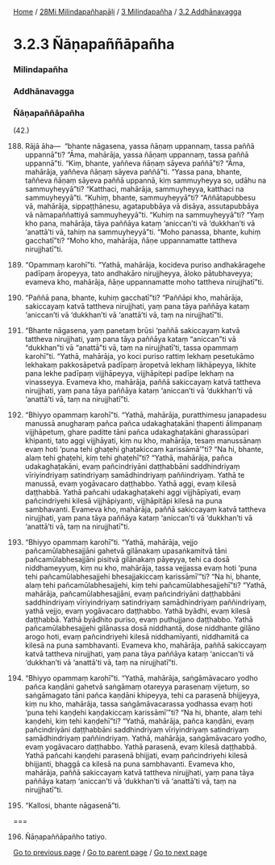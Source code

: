 
[Home](/) / [28Mi Milindapañhapāḷi](/tipitaka/28Mi.md) / [3 Milindapañha](/tipitaka/28Mi/3.md) / [3.2 Addhānavagga](/tipitaka/28Mi/3/3.2.md)

# 3.2.3 Ñāṇapaññāpañha

### Milindapañha

### Addhānavagga

### Ñāṇapaññāpañha

(42.)

188. Rājā āha—  “bhante nāgasena, yassa ñāṇaṃ uppannaṃ, tassa paññā uppannā”ti? “Āma, mahārāja, yassa ñāṇaṃ uppannaṃ, tassa paññā uppannā”ti. “Kiṃ, bhante, yaññeva ñāṇaṃ sāyeva paññā”ti? “Āma, mahārāja, yaññeva ñāṇaṃ sāyeva paññā”ti. “Yassa pana, bhante, taññeva ñāṇaṃ sāyeva paññā uppannā, kiṃ sammuyheyya so, udāhu na sammuyheyyā”ti? “Katthaci, mahārāja, sammuyheyya, katthaci na sammuyheyyā”ti. “Kuhiṃ, bhante, sammuyheyyā”ti? “Aññātapubbesu vā, mahārāja, sippaṭṭhānesu, agatapubbāya vā disāya, assutapubbāya vā nāmapaññattiyā sammuyheyyā”ti. “Kuhiṃ na sammuyheyyā”ti? “Yaṃ kho pana, mahārāja, tāya paññāya kataṃ ‘aniccan’ti vā ‘dukkhan’ti vā ‘anattā’ti vā, tahiṃ na sammuyheyyā”ti. “Moho panassa, bhante, kuhiṃ gacchatī”ti? “Moho kho, mahārāja, ñāṇe uppannamatte tattheva nirujjhatī”ti.

189. “Opammaṃ karohī”ti. “Yathā, mahārāja, kocideva puriso andhakāragehe padīpaṃ āropeyya, tato andhakāro nirujjheyya, āloko pātubhaveyya; evameva kho, mahārāja, ñāṇe uppannamatte moho tattheva nirujjhatī”ti.

190. “Paññā pana, bhante, kuhiṃ gacchatī”ti? “Paññāpi kho, mahārāja, sakiccayaṃ katvā tattheva nirujjhati, yaṃ pana tāya paññāya kataṃ ‘aniccan’ti vā ‘dukkhan’ti vā ‘anattā’ti vā, taṃ na nirujjhatī”ti.

191. “Bhante nāgasena, yaṃ panetaṃ brūsi ‘paññā sakiccayaṃ katvā tattheva nirujjhati, yaṃ pana tāya paññāya kataṃ “aniccan”ti vā “dukkhan”ti vā “anattā”ti vā, taṃ na nirujjhatī’ti, tassa opammaṃ karohī”ti. “Yathā, mahārāja, yo koci puriso rattiṃ lekhaṃ pesetukāmo lekhakaṃ pakkosāpetvā padīpaṃ āropetvā lekhaṃ likhāpeyya, likhite pana lekhe padīpaṃ vijjhāpeyya, vijjhāpitepi padīpe lekhaṃ na vinasseyya. Evameva kho, mahārāja, paññā sakiccayaṃ katvā tattheva nirujjhati, yaṃ pana tāya paññāya kataṃ ‘aniccan’ti vā ‘dukkhan’ti vā ‘anattā’ti vā, taṃ na nirujjhatī”ti.

192. “Bhiyyo opammaṃ karohī”ti. “Yathā, mahārāja, puratthimesu janapadesu manussā anugharaṃ pañca pañca udakaghaṭakāni ṭhapenti ālimpanaṃ vijjhāpetuṃ, ghare paditte tāni pañca udakaghaṭakāni gharassūpari khipanti, tato aggi vijjhāyati, kiṃ nu kho, mahārāja, tesaṃ manussānaṃ evaṃ hoti ‘puna tehi ghaṭehi ghaṭakiccaṃ karissāmā’”ti? “Na hi, bhante, alaṃ tehi ghaṭehi, kiṃ tehi ghaṭehī”ti? “Yathā, mahārāja, pañca udakaghaṭakāni, evaṃ pañcindriyāni daṭṭhabbāni saddhindriyaṃ vīriyindriyaṃ satindriyaṃ samādhindriyaṃ paññindriyaṃ. Yathā te manussā, evaṃ yogāvacaro daṭṭhabbo. Yathā aggi, evaṃ kilesā daṭṭhabbā. Yathā pañcahi udakaghaṭakehi aggi vijjhāpīyati, evaṃ pañcindriyehi kilesā vijjhāpiyanti, vijjhāpitāpi kilesā na puna sambhavanti. Evameva kho, mahārāja, paññā sakiccayaṃ katvā tattheva nirujjhati, yaṃ pana tāya paññāya kataṃ ‘aniccan’ti vā ‘dukkhan’ti vā ‘anattā’ti vā, taṃ na nirujjhatī”ti.

193. “Bhiyyo opammaṃ karohī”ti. “Yathā, mahārāja, vejjo pañcamūlabhesajjāni gahetvā gilānakaṃ upasaṅkamitvā tāni pañcamūlabhesajjāni pisitvā gilānakaṃ pāyeyya, tehi ca dosā niddhameyyuṃ, kiṃ nu kho, mahārāja, tassa vejjassa evaṃ hoti ‘puna tehi pañcamūlabhesajjehi bhesajjakiccaṃ karissāmī’”ti? “Na hi, bhante, alaṃ tehi pañcamūlabhesajjehi, kiṃ tehi pañcamūlabhesajjehī”ti? “Yathā, mahārāja, pañcamūlabhesajjāni, evaṃ pañcindriyāni daṭṭhabbāni saddhindriyaṃ vīriyindriyaṃ satindriyaṃ samādhindriyaṃ paññindriyaṃ, yathā vejjo, evaṃ yogāvacaro daṭṭhabbo. Yathā byādhi, evaṃ kilesā daṭṭhabbā. Yathā byādhito puriso, evaṃ puthujjano daṭṭhabbo. Yathā pañcamūlabhesajjehi gilānassa dosā niddhantā, dose niddhante gilāno arogo hoti, evaṃ pañcindriyehi kilesā niddhamīyanti, niddhamitā ca kilesā na puna sambhavanti. Evameva kho, mahārāja, paññā sakiccayaṃ katvā tattheva nirujjhati, yaṃ pana tāya paññāya kataṃ ‘aniccan’ti vā ‘dukkhan’ti vā ‘anattā’ti vā, taṃ na nirujjhatī”ti.

194. “Bhiyyo opammaṃ karohī”ti. “Yathā, mahārāja, saṅgāmāvacaro yodho pañca kaṇḍāni gahetvā saṅgāmaṃ otareyya parasenaṃ vijetuṃ, so saṅgāmagato tāni pañca kaṇḍāni khipeyya, tehi ca parasenā bhijjeyya, kiṃ nu kho, mahārāja, tassa saṅgāmāvacarassa yodhassa evaṃ hoti ‘puna tehi kaṇḍehi kaṇḍakiccaṃ karissāmī’”ti? “Na hi, bhante, alaṃ tehi kaṇḍehi, kiṃ tehi kaṇḍehī”ti? “Yathā, mahārāja, pañca kaṇḍāni, evaṃ pañcindriyāni daṭṭhabbāni saddhindriyaṃ vīriyindriyaṃ satindriyaṃ samādhindriyaṃ paññindriyaṃ. Yathā, mahārāja, saṅgāmāvacaro yodho, evaṃ yogāvacaro daṭṭhabbo. Yathā parasenā, evaṃ kilesā daṭṭhabbā. Yathā pañcahi kaṇḍehi parasenā bhijjati, evaṃ pañcindriyehi kilesā bhijjanti, bhaggā ca kilesā na puna sambhavanti. Evameva kho, mahārāja, paññā sakiccayaṃ katvā tattheva nirujjhati, yaṃ pana tāya paññāya kataṃ ‘aniccan’ti vā ‘dukkhan’ti vā ‘anattā’ti vā, taṃ na nirujjhatī”ti.

195. “Kallosi, bhante nāgasenā”ti.

===

196. Ñāṇapaññāpañho tatiyo.



[Go to previous page](/tipitaka/28Mi/3/3.2/3.2.2.md) / [Go to parent page](/tipitaka/28Mi/3/3.2.md) / [Go to next page](/tipitaka/28Mi/3/3.2/3.2.4.md)


